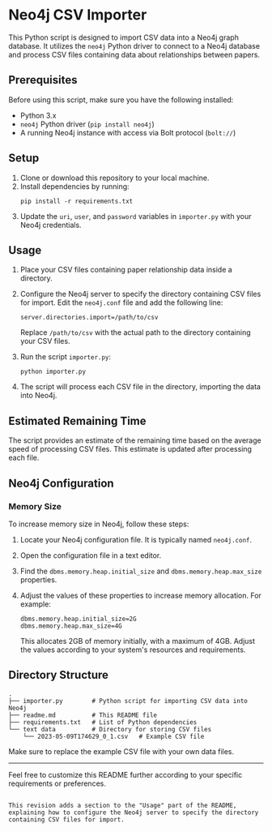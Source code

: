 
# Neo4j CSV Importer

This Python script is designed to import CSV data into a Neo4j graph database. It utilizes the `neo4j` Python driver to connect to a Neo4j database and process CSV files containing data about relationships between papers.

## Prerequisites

Before using this script, make sure you have the following installed:

- Python 3.x
- `neo4j` Python driver (`pip install neo4j`)
- A running Neo4j instance with access via Bolt protocol (`bolt://`)

## Setup

1. Clone or download this repository to your local machine.
2. Install dependencies by running:
   ```
   pip install -r requirements.txt
   ```
3. Update the `uri`, `user`, and `password` variables in `importer.py` with your Neo4j credentials.

## Usage

1. Place your CSV files containing paper relationship data inside a directory.
2. Configure the Neo4j server to specify the directory containing CSV files for import. Edit the `neo4j.conf` file and add the following line:
   ```
   server.directories.import=/path/to/csv
   ```
   Replace `/path/to/csv` with the actual path to the directory containing your CSV files.
   
3. Run the script `importer.py`:
   ```
   python importer.py
   ```
4. The script will process each CSV file in the directory, importing the data into Neo4j.

## Estimated Remaining Time

The script provides an estimate of the remaining time based on the average speed of processing CSV files. This estimate is updated after processing each file.

## Neo4j Configuration

### Memory Size

To increase memory size in Neo4j, follow these steps:

1. Locate your Neo4j configuration file. It is typically named `neo4j.conf`.
2. Open the configuration file in a text editor.
3. Find the `dbms.memory.heap.initial_size` and `dbms.memory.heap.max_size` properties.
4. Adjust the values of these properties to increase memory allocation. For example:
   ```
   dbms.memory.heap.initial_size=2G
   dbms.memory.heap.max_size=4G
   ```

   This allocates 2GB of memory initially, with a maximum of 4GB. Adjust the values according to your system's resources and requirements.

## Directory Structure

```
.
├── importer.py        # Python script for importing CSV data into Neo4j
├── readme.md          # This README file
├── requirements.txt   # List of Python dependencies
└── text data          # Directory for storing CSV files
    └── 2023-05-09T174629_0_1.csv   # Example CSV file
```

Make sure to replace the example CSV file with your own data files.

---

Feel free to customize this README further according to your specific requirements or preferences.
```

This revision adds a section to the "Usage" part of the README, explaining how to configure the Neo4j server to specify the directory containing CSV files for import.